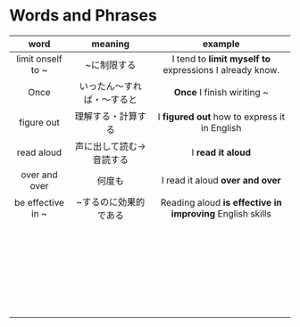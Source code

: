 # Words and Phrases

| word | meaning | example |
|:-----------:|:------------:|:------------:|
| limit onself to ~       | ~に制限する        | I tend to **limit myself to** expressions I already know.         |
| Once     | いったん〜すれば・〜すると      | **Once** I finish wiriting ~       |
| figure out     | 理解する・計算する      | I **figured out** how to express it in English      |
|  read aloud    |  声に出して読む→音読する     |   I **read it aloud**     |
|  over and over    |  何度も     |   I read it aloud **over and over**     |
|  be effective in ~     |  ~するのに効果的である     |   Reading aloud **is effective in improving** English skills     |
|      |       |        |
|      |       |        |
|      |       |        |
|      |       |        |
|      |       |        |
|      |       |        |
|      |       |        |
|      |       |        |
|      |       |        |
|      |       |        |
|      |       |        |
|      |       |        |
|      |       |        |
|      |       |        |
|      |       |        |
|      |       |        |
|      |       |        |
|      |       |        |
|      |       |        |
|      |       |        |
|      |       |        |
|      |       |        |
|      |       |        |
|      |       |        |
|      |       |        |
|      |       |        |
|      |       |        |
|      |       |        |
